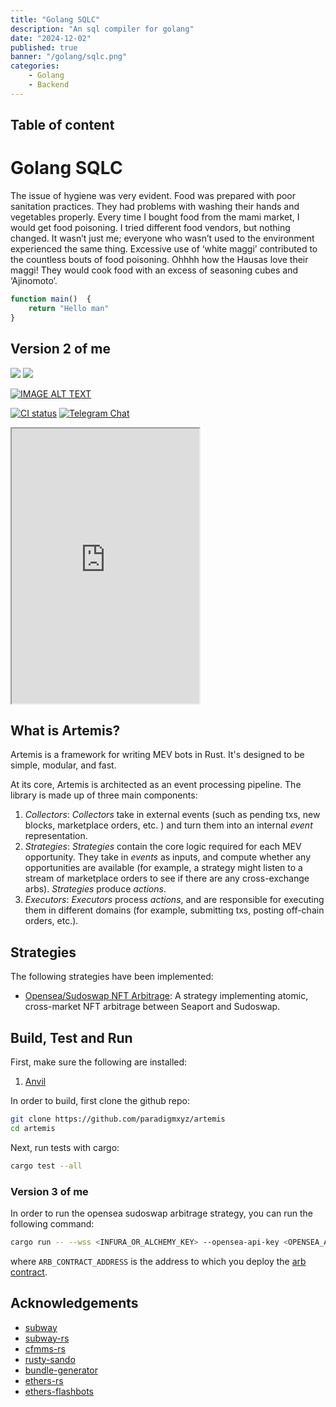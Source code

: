 ```yaml
---
title: "Golang SQLC"
description: "An sql compiler for golang"
date: "2024-12-02"
published: true
banner: "/golang/sqlc.png"
categories: 
    - Golang
    - Backend
---
```


## Table of content

# Golang SQLC


The issue of hygiene was very evident. Food was prepared with poor sanitation practices. 
They had problems with washing their hands and vegetables properly. 
Every time I bought food from the mami market, I would get food poisoning. 
I tried different food vendors, but nothing changed. It wasn’t just me; everyone who wasn’t used to the environment experienced the same thing. Excessive use of ‘white maggi’ contributed to the countless bouts of food poisoning. Ohhhh how the Hausas love their maggi! They would cook food with an excess of seasoning cubes and ‘Ajinomoto’. 

```js
function main()  {
    return "Hello man"
}
```

## Version 2 of me


![](./assets/artemis.png)
![](https://www.youtube.com/watch?v=fA8QK69zwlw)

[![IMAGE ALT TEXT](http://img.youtube.com/watch?v=tyDan_pFUHE/0.jpg)](https://www.youtube.com/watch?v=tyDan_pFUHE "Video Title")


[![CI status](https://github.com/paradigmxyz/reth/workflows/ci/badge.svg)][gh-ci]
[![Telegram Chat][tg-badge]][tg-url]

[gh-ci]: https://github.com/paradigmxyz/reth/actions/workflows/rust.yml
[tg-badge]: https://img.shields.io/badge/chat-telegram-blue


<iframe width="auto" height="440" 
src="https://www.youtube.com/embed/fA8QK69zwlw">
</iframe>

## What is Artemis?

Artemis is a framework for writing MEV bots in Rust. It's designed to be simple, modular, and fast. 

At its core, Artemis is architected as an event processing pipeline. The library is made up of three main components: 

1. *Collectors*: *Collectors* take in external events (such as pending txs, new blocks, marketplace orders, etc. ) and turn them into an internal *event* representation. 
2. *Strategies*: *Strategies* contain the core logic required for each MEV opportunity. They take in *events* as inputs, and compute whether any opportunities are available (for example, a strategy might listen to a stream of marketplace orders to see if there are any cross-exchange arbs). *Strategies* produce *actions*.
3. *Executors*: *Executors* process *actions*, and are responsible for executing them in different domains (for example, submitting txs, posting off-chain orders, etc.).

## Strategies 

The following strategies have been implemented: 

- [Opensea/Sudoswap NFT Arbitrage](/crates/strategies/opensea-sudo-arb/): A strategy implementing atomic, cross-market NFT arbitrage between Seaport and Sudoswap.

## Build, Test and Run

First, make sure the following are installed: 
1. [Anvil](https://github.com/foundry-rs/foundry/tree/master/crates/anvil#installing-from-source)

In order to build, first clone the github repo: 

```sh
git clone https://github.com/paradigmxyz/artemis
cd artemis
```

Next, run tests with cargo: 

```sh
cargo test --all
```



### Version 3 of me


In order to run the opensea sudoswap arbitrage strategy, you can run the following command: 

```sh
cargo run -- --wss <INFURA_OR_ALCHEMY_KEY> --opensea-api-key <OPENSEA_API_KEY> --private-key <PRIVATE_KEY> --arb-contract-address <ARB_CONTRACT_ADDRESS> --bid-percentage <BID_PERCENTAGE>
```

where `ARB_CONTRACT_ADDRESS` is the address to which you deploy the [arb contract](/crates/strategies/opensea-sudo-arb/contracts/src/SudoOpenseaArb.sol).


## Acknowledgements

- [subway](https://github.com/libevm/subway)
- [subway-rs](https://github.com/refcell/subway-rs)
- [cfmms-rs](https://github.com/0xKitsune/cfmms-rs)
- [rusty-sando](https://github.com/mouseless-eth/rusty-sando)
- [bundle-generator](https://github.com/Alcibiades-Capital/mev_bundle_generator/blob/master/Cargo.toml)
- [ethers-rs](https://github.com/gakonst/ethers-rs)
- [ethers-flashbots](https://github.com/onbjerg/ethers-flashbots)



[tg-url]: https://t.me/artemis_devs